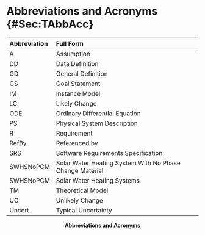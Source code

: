 # Abbreviations and Acronyms {#Sec:TAbbAcc}

<div id="Table:TAbbAcc"></div>

|Abbreviation|Full Form                                               |
|:-----------|:-------------------------------------------------------|
|A           |Assumption                                              |
|DD          |Data Definition                                         |
|GD          |General Definition                                      |
|GS          |Goal Statement                                          |
|IM          |Instance Model                                          |
|LC          |Likely Change                                           |
|ODE         |Ordinary Differential Equation                          |
|PS          |Physical System Description                             |
|R           |Requirement                                             |
|RefBy       |Referenced by                                           |
|SRS         |Software Requirements Specification                     |
|SWHSNoPCM   |Solar Water Heating System With No Phase Change Material|
|SWHSNoPCM   |Solar Water Heating Systems                             |
|TM          |Theoretical Model                                       |
|UC          |Unlikely Change                                         |
|Uncert.     |Typical Uncertainty                                     |

**<p align="center">Abbreviations and Acronyms</p>**
